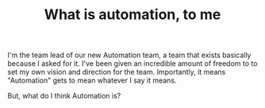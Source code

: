﻿---
title: "What is automation, to me"
categories:
  - automation
---

I'm the team lead of our new Automation team, a team that exists basically because I asked for it. I've been given an incredible amount of freedom to  to set my own vision and direction for the team. Importantly, it means "Automation" gets to mean whatever I say it means.

But, what do I think Automation is?
